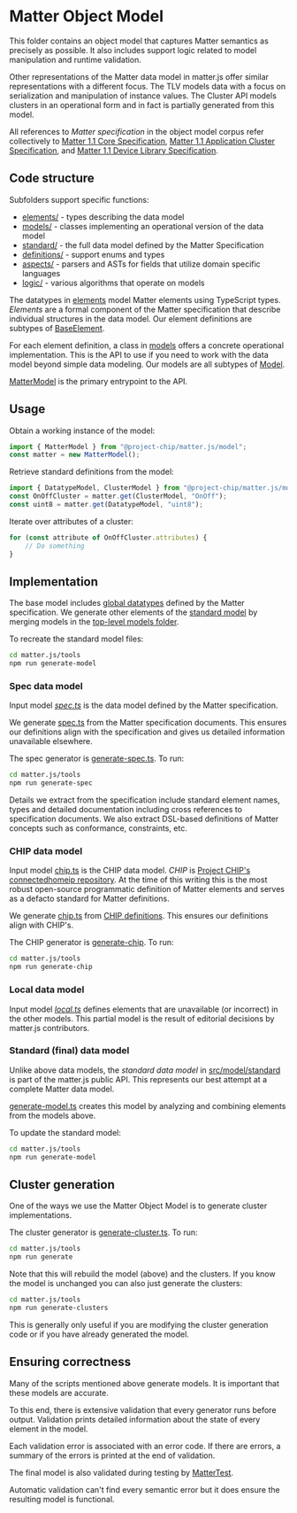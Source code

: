 # Matter Object Model

This folder contains an object model that captures Matter semantics as
precisely as possible.  It also includes support logic related to model
manipulation and runtime validation.

Other representations of the Matter data model in matter.js offer similar
representations with a different focus.  The TLV models data with a focus on
serialization and manipulation of instance values.  The Cluster API models
clusters in an operational form and in fact is partially generated from this
model.

All references to *Matter specification* in the object model corpus refer
collectively to
[Matter 1.1 Core Specification](https://csa-iot.org/developer-resource/specifications-download-request/),
[Matter 1.1 Application Cluster Specification](https://csa-iot.org/developer-resource/specifications-download-request/), and
[Matter 1.1 Device Library Specification](https://csa-iot.org/developer-resource/specifications-download-request/).


## Code structure

Subfolders support specific functions:
- [elements/](elements) - types describing the data model
- [models/](models) - classes implementing an operational version of the data model
- [standard/](standard) - the full data model defined by the Matter Specification
- [definitions/](definitions) - support enums and types
- [aspects/](aspects) - parsers and ASTs for fields that utilize domain specific languages
- [logic/](logic) - various algorithms that operate on models

The datatypes in [elements](elements) model Matter elements using TypeScript
types.  _Elements_ are a formal component of the Matter specification that
describe individual structures in the data model.  Our element definitions
are subtypes of [BaseElement](elements/BaseElement.ts).

For each element definition, a class in [models](models) offers a concrete
operational implementation.  This is the API to use if you need to work with
the data model beyond simple data modeling.  Our models are all subtypes of
[Model](models/Model.ts).

[MatterModel](models/MatterModel.ts) is the primary entrypoint to the API.


## Usage

Obtain a working instance of the model:

```ts
import { MatterModel } from "@project-chip/matter.js/model";
const matter = new MatterModel();
```

Retrieve standard definitions from the model:

```ts
import { DatatypeModel, ClusterModel } from "@project-chip/matter.js/model";
const OnOffCluster = matter.get(ClusterModel, "OnOff");
const uint8 = matter.get(DatatypeModel, "uint8");
```

Iterate over attributes of a cluster:

```ts
for (const attribute of OnOffCluster.attributes) {
    // Do something
}
```

## Implementation

The base model includes [global datatypes](elements/Globals.ts) defined by the
Matter specification.  We generate other elements of the
[standard model](standard/Matter.ts) by merging models in the
[top-level models folder](../../../../models).

To recreate the standard model files:

```sh
cd matter.js/tools
npm run generate-model
```

### Spec data model

Input model _[spec.ts](../../models/spec.ts)_ is the data model
defined by the Matter specification.

We generate [spec.ts](../../models/spec.ts) from the Matter specification
documents.  This ensures our definitions align with the specification and gives
us detailed information unavailable elsewhere.

The spec generator is [generate-spec.ts](../../../../tools/generate-spec.ts).
To run:

```sh
cd matter.js/tools
npm run generate-spec
```

Details we extract from the specification include standard element names, types
and detailed documentation including cross references to specification
documents.  We also extract DSL-based definitions of Matter concepts such as
conformance, constraints, etc.

### CHIP data model

Input model [chip.ts](../../../../models/chip.ts) is the CHIP data
model.  _CHIP_ is [Project CHIP's connectedhomeip repository](https://github.com/project-chip/connectedhomeip/).
At the time of this writing this is the most robust open-source programmatic
definition of Matter elements and serves as a defacto standard for Matter
definitions.

We generate [chip.ts](../../../../models/chip.ts) from
[CHIP definitions](https://github.com/project-chip/connectedhomeip/tree/master/src/app/zap-templates/zcl/data-model).
This ensures our definitions align with CHIP's.

The CHIP generator is [generate-chip](../../../../tools/generate-chip.ts).  To run:

```sh
cd matter.js/tools
npm run generate-chip
```

### Local data model

Input model _[local.ts](../../../../models/local.ts)_ defines elements
that are unavailable (or incorrect) in the other models.  This partial model is
the result of editorial decisions by matter.js contributors.

### Standard (final) data model

Unlike above data models, the _standard data model_ in
[src/model/standard](./standard) is part of the matter.js public API.  This
represents our best attempt at a complete Matter data model.

[generate-model.ts](../../../../tools/generate-model.ts) creates this model by
analyzing and combining elements from the models above.

To update the standard model:

```sh
cd matter.js/tools
npm run generate-model
```

## Cluster generation

One of the ways we use the Matter Object Model is to generate cluster
implementations.

The cluster generator is [generate-cluster.ts](../../../../tools/generate-clusters.ts).
To run:

```sh
cd matter.js/tools
npm run generate
```

Note that this will rebuild the model (above) and the clusters.  If you know
the model is unchanged you can also just generate the clusters:

```sh
cd matter.js/tools
npm run generate-clusters
```

This is generally only useful if you are modifying the cluster generation
code or if you have already generated the model.

## Ensuring correctness

Many of the scripts mentioned above generate models.  It is important that
these models are accurate.

To this end, there is extensive validation that every generator runs before
output.  Validation prints detailed information about the state of every
element in the model.

Each validation error is associated with an error code.  If there are errors,
a summary of the errors is printed at the end of validation.

The final model is also validated during testing by
[MatterTest](../../test/model/standard/MatterTest.ts).

Automatic validation can't find every semantic error but it does ensure the
resulting model is functional.
